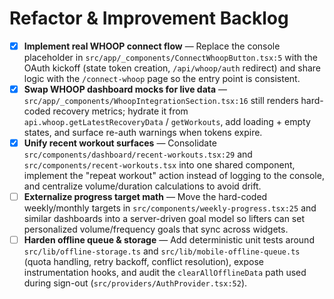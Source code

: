 # Refactor & Improvement Backlog

- [x] **Implement real WHOOP connect flow** — Replace the console placeholder in `src/app/_components/ConnectWhoopButton.tsx:5` with the OAuth kickoff (state token creation, `/api/whoop/auth` redirect) and share logic with the `/connect-whoop` page so the entry point is consistent.
- [x] **Swap WHOOP dashboard mocks for live data** — `src/app/_components/WhoopIntegrationSection.tsx:16` still renders hard-coded recovery metrics; hydrate it from `api.whoop.getLatestRecoveryData` / `getWorkouts`, add loading + empty states, and surface re-auth warnings when tokens expire.
- [x] **Unify recent workout surfaces** — Consolidate `src/components/dashboard/recent-workouts.tsx:29` and `src/components/recent-workouts.tsx` into one shared component, implement the "repeat workout" action instead of logging to the console, and centralize volume/duration calculations to avoid drift.
- [ ] **Externalize progress target math** — Move the hard-coded weekly/monthly targets in `src/components/weekly-progress.tsx:25` and similar dashboards into a server-driven goal model so lifters can set personalized volume/frequency goals that sync across widgets.
- [ ] **Harden offline queue & storage** — Add deterministic unit tests around `src/lib/offline-storage.ts` and `src/lib/mobile-offline-queue.ts` (quota handling, retry backoff, conflict resolution), expose instrumentation hooks, and audit the `clearAllOfflineData` path used during sign-out (`src/providers/AuthProvider.tsx:52`).
